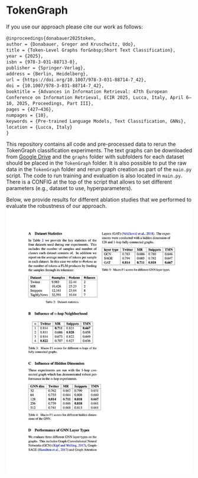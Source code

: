 # TokenGraph

If you use our approach please cite our work as follows:
```
@inproceedings{donabauer2025token,
author = {Donabauer, Gregor and Kruschwitz, Udo},
title = {Token-Level Graphs for&nbsp;Short Text Classification},
year = {2025},
isbn = {978-3-031-88713-0},
publisher = {Springer-Verlag},
address = {Berlin, Heidelberg},
url = {https://doi.org/10.1007/978-3-031-88714-7_42},
doi = {10.1007/978-3-031-88714-7_42},
booktitle = {Advances in Information Retrieval: 47th European Conference on Information Retrieval, ECIR 2025, Lucca, Italy, April 6–10, 2025, Proceedings, Part III},
pages = {427–436},
numpages = {10},
keywords = {Pre-trained Language Models, Text Classification, GNNs},
location = {Lucca, Italy}
}
```

This repository contains all code and pre-processed data to rerun the TokenGraph classification experiments. The text
graphs can be downloaded from [Google Drive](https://drive.google.com/file/d/1X4K9SAGnrFA1liy2vOJlpYXpc2ZZz5LG/view?usp=sharing)
and the `graphs` folder with subfolders for each dataset should be placed in the
`TokenGraph` folder. It is also possible to put the raw data in the `TokenGraph` folder and rerun graph creation as
part of the `main.py` script. The code to run training and evaluation is also located in `main.py`. There is a CONFIG
at the top of the script that allows to set different parameters (e.g., dataset to use, hyperparameters).


Below, we provide results for different ablation studies that we performed to evaluate the robustness of our approach.
![ablation study results](appendix/ablation.png)